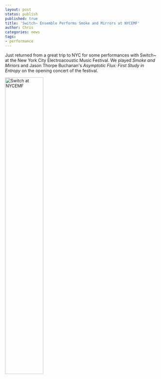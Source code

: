 ```yaml
---
layout: post
status: publish
published: true
title: 'Switch~ Ensemble Performs Smoke and Mirrors at NYCEMF'
author: Chris
categories: news
tags:
- performance
---
```

Just returned from a great trip to NYC for some performances with Switch~ at the New York City Electroacoustic Music Festival. We played *Smoke and Mirrors* and Jason Thorpe Buchanan's *Asymptotic Flux: First Study in Entropy* on the opening concert of the festival.

<div class="text-xs-center">
  <img src="{{site.baseurl}}/assets/img/switch-nycemf.jpg" alt="Switch at NYCEMF" width="50%" height="50%" border="" align="" />
</div>
